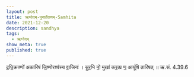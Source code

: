 ```yaml
---
layout: post
title: ऋग्वेदम्-पुनर्प्रोक्षणम्-Samhita
date: 2021-12-20
description: sandhya
tags:
  - ऋग्वेदम्
show_meta: true
published: true
---
```



द॒धि॒क्राव्णो॑ अकारिषं जि॒ष्णोरश्व॑स्य वा॒जिनः॑ । सु॒र॒भि नो॒ मुखा॑ कर॒त्प्र ण॒ आयूं॑षि तारिषत् ॥ ऋ.सं. 4.39.6 
